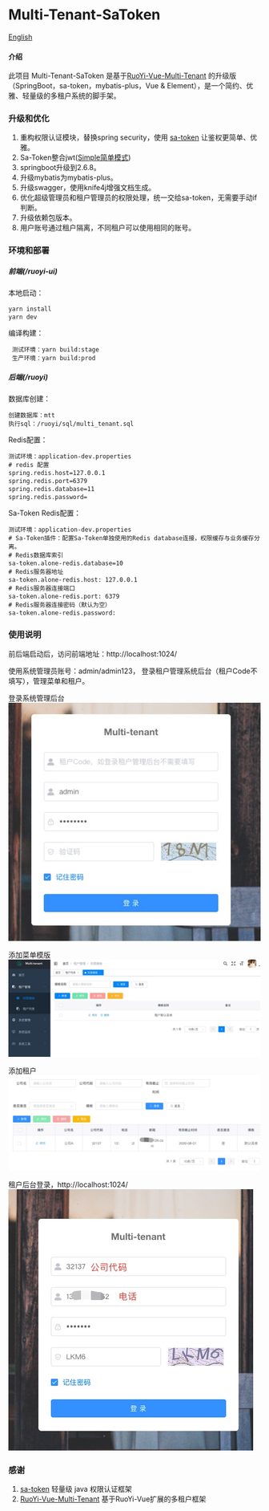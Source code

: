 # Multi-Tenant-SaToken

[English](https://github.com/u3breeze/Springboot-Multi-Tenant-SaToken/blob/main/README.md)

#### 介绍
此项目 Multi-Tenant-SaToken 是基于[RuoYi-Vue-Multi-Tenant](https://github.com/leslie1015/RuoYi-Vue-Multi-Tenant) 的升级版（SpringBoot，sa-token，mybatis-plus，Vue & Element），是一个简约、优雅、轻量级的多租户系统的脚手架。

### 升级和优化
1. 重构权限认证模块，替换spring security，使用 [sa-token](https://sa-token.cc) 让鉴权更简单、优雅。
2. Sa-Token整合jwt([Simple简单模式](https://sa-token.cc/doc.html#/plugin/jwt-extend)) 
3. springboot升级到2.6.8。
4. 升级mybatis为mybatis-plus。
5. 升级swagger，使用knife4j增强文档生成。
6. 优化超级管理员和租户管理员的权限处理，统一交给sa-token，无需要手动if判断。
7. 升级依赖包版本。
8. 用户账号通过租户隔离，不同租户可以使用相同的账号。


### 环境和部署
##### 前端(/ruoyi-ui)
   
   本地启动：
   ```
   yarn install
   yarn dev
   ```
    
   编译构建：
   ```
    测试环境：yarn build:stage
    生产环境：yarn build:prod
   ```
##### 后端(/ruoyi)
数据库创建：
   ```
   创建数据库：mtt
   执行sql：/ruoyi/sql/multi_tenant.sql
   ```
Redis配置：
   ```
   测试环境：application-dev.properties
   # redis 配置
   spring.redis.host=127.0.0.1
   spring.redis.port=6379
   spring.redis.database=11
   spring.redis.password=
   ```
Sa-Token Redis配置：
   ```
   测试环境：application-dev.properties
   # Sa-Token插件：配置Sa-Token单独使用的Redis database连接，权限缓存与业务缓存分离。
   # Redis数据库索引
   sa-token.alone-redis.database=10
   # Redis服务器地址
   sa-token.alone-redis.host: 127.0.0.1
   # Redis服务器连接端口
   sa-token.alone-redis.port: 6379
   # Redis服务器连接密码（默认为空）
   sa-token.alone-redis.password:
   ``` 
### 使用说明
前后端启动后，访问前端地址：http://localhost:1024/

使用系统管理员账号：admin/admin123， 登录租户管理系统后台（租户Code不填写），管理菜单和租户。

登录系统管理后台
![img.png](./screenshot/img.png)

添加菜单模版
![img.png](./screenshot/menu.jpg)

添加租户
![img.png](./screenshot/comimg.png)

租户后台登录，http://localhost:1024/
![img.png](./screenshot/tenant.png)


### 感谢
1. [sa-token](https://sa-token.cc) 轻量级 java 权限认证框架
2. [RuoYi-Vue-Multi-Tenant](https://github.com/leslie1015/RuoYi-Vue-Multi-Tenant) 基于RuoYi-Vue扩展的多租户框架
